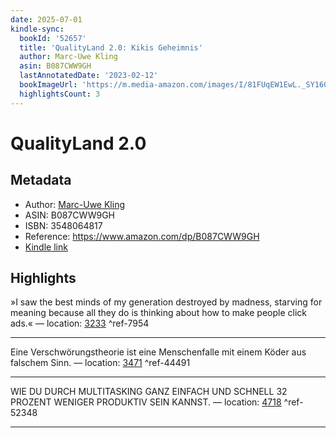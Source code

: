 ```yaml
---
date: 2025-07-01
kindle-sync:
  bookId: '52657'
  title: 'QualityLand 2.0: Kikis Geheimnis'
  author: Marc-Uwe Kling
  asin: B087CWW9GH
  lastAnnotatedDate: '2023-02-12'
  bookImageUrl: 'https://m.media-amazon.com/images/I/81FUqEW1EwL._SY160.jpg'
  highlightsCount: 3
---
```

# QualityLand 2.0
## Metadata
* Author: [Marc-Uwe Kling](https://www.amazon.comundefined)
* ASIN: B087CWW9GH
* ISBN: 3548064817
* Reference: https://www.amazon.com/dp/B087CWW9GH
* [Kindle link](kindle://book?action=open&asin=B087CWW9GH)

## Highlights
»I saw the best minds of my generation destroyed by madness, starving for meaning because all they do is thinking about how to make people click ads.« — location: [3233](kindle://book?action=open&asin=B087CWW9GH&location=3233) ^ref-7954

---
Eine Verschwörungstheorie ist eine Menschenfalle mit einem Köder aus falschem Sinn. — location: [3471](kindle://book?action=open&asin=B087CWW9GH&location=3471) ^ref-44491

---
WIE DU DURCH MULTITASKING GANZ EINFACH UND SCHNELL 32 PROZENT WENIGER PRODUKTIV SEIN KANNST. — location: [4718](kindle://book?action=open&asin=B087CWW9GH&location=4718) ^ref-52348

---
